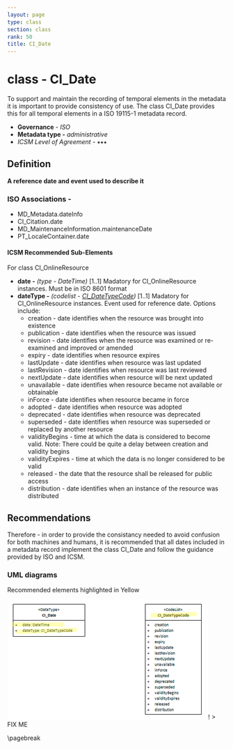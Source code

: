 ```yaml
---
layout: page
type: class
section: class
rank: 50
title: CI_Date
---
```

#  class - CI_Date
To support and maintain the recording of temporal elements in the metadata it is important to provide consistency of use. The class CI_Date provides this for all temporal elements in a ISO 19115-1 metadata record.

- **Governance** -  *ISO*
- **Metadata type -** *administrative*
- *ICSM Level of Agreement* - ⭑⭑⭑

## Definition

**A reference date and event used to describe it**

### ISO Associations -

- MD_Metadata.dateInfo
- CI_Citation.date
- MD_MaintenanceInformation.maintenanceDate
- PT_LocaleContainer.date

#### ICSM Recommended Sub-Elements

For class CI_OnlineResource 

- **date -** *(type - DateTime)* [1..1] Madatory for CI_OnlineResource instances. Must be in ISO 8601 format
- **dateType -** *(codelist - [CI_DateTypeCode](https://geo-ide.noaa.gov/wiki/index.php?title=ISO_19115_and_19115-2_CodeList_Dictionaries#CI_DateTypeCode))* [1..1] Madatory for CI_OnlineResource instances. Event used for reference date. Options include:
  - creation - date identifies when the resource was brought into existence
  - publication - date identifies when the resource was issued
  - revision - date identifies when the resource was examined or re-examined and improved or amended 
  - expiry - date identifies when resource expires 
  - lastUpdate - date identifies when resource was last updated
  - lastRevision - date identifies when resource was last reviewed
  - nextUpdate - date identifies when resource will be next updated
  - unavailable - date identifies when resource became not available or obtainable
  - inForce - date identifies when resource became in force
  - adopted - date identifies when resource was adopted
  - deprecated - date identifies when resource was deprecated
  - superseded - date identifies when resource was superseded or replaced by another resource
  - validityBegins - time at which the data is considered to become valid. Note: There could be quite a delay between creation and validity begins
  - validityExpires - time at which the data is no longer considered to be valid
  - released - the date that the resource shall be released for public access
  - distribution - date identifies when an instance of the resource was distributed

## Recommendations

Therefore - in order to provide the consistancy needed to avoid confusion for both machines and humans, it is recommended that all dates included in a metadata record implement the class CI_Date and follow the guidance provided by ISO and ICSM.


### UML diagrams

Recommended elements highlighted in Yellow

![CI_Date](../images/class-CI_Date.png)! > FIX ME

\pagebreak
